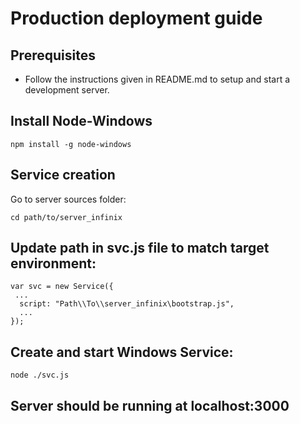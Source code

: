 # Production deployment guide

## Prerequisites

- Follow the instructions given in README.md to setup and start a development server.

## Install Node-Windows

```
npm install -g node-windows
```

## Service creation

Go to server sources folder:

```
cd path/to/server_infinix
```

## Update path in svc.js file to match target environment:

```
var svc = new Service({
 ...  
  script: "Path\\To\\server_infinix\bootstrap.js",
  ...
});
```

## Create and start Windows Service:

```
node ./svc.js
```

## Server should be running at localhost:3000
